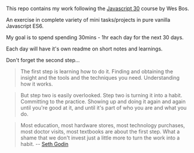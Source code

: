 This repo contains my work following the [Javascript 30](https://javascript30.com/) course by Wes Bos.

An exercise in complete variety of mini tasks/projects in pure vanilla Javascript ES6.

My goal is to spend spending 30mins - 1hr each day for the next 30 days.

Each day will have it's own readme on short notes and learnings.

Don't forget the second step...

> The first step is learning how to do it. Finding and obtaining the insight and the tools and the techniques you need. Understanding how it works.

> But step two is easily overlooked. Step two is turning it into a habit. Committing to the practice. Showing up and doing it again and again until you're good at it, and until it's part of who you are and what you do.

> Most education, most hardware stores, most technology purchases, most doctor visits, most textbooks are about the first step. What a shame that we don't invest just a little more to turn the work into a habit.
> -- [Seth Godin](http://sethgodin.typepad.com/seths_blog/2017/08/dont-forget-the-second-step.html)
